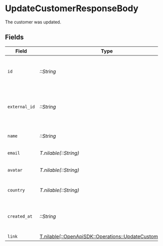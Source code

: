 # UpdateCustomerResponseBody

The customer was updated.


## Fields

| Field                                                                                                    | Type                                                                                                     | Required                                                                                                 | Description                                                                                              |
| -------------------------------------------------------------------------------------------------------- | -------------------------------------------------------------------------------------------------------- | -------------------------------------------------------------------------------------------------------- | -------------------------------------------------------------------------------------------------------- |
| `id`                                                                                                     | *::String*                                                                                               | :heavy_check_mark:                                                                                       | The unique identifier of the customer in Dub.                                                            |
| `external_id`                                                                                            | *::String*                                                                                               | :heavy_check_mark:                                                                                       | Unique identifier for the customer in the client's app.                                                  |
| `name`                                                                                                   | *::String*                                                                                               | :heavy_check_mark:                                                                                       | Name of the customer.                                                                                    |
| `email`                                                                                                  | *T.nilable(::String)*                                                                                    | :heavy_minus_sign:                                                                                       | Email of the customer.                                                                                   |
| `avatar`                                                                                                 | *T.nilable(::String)*                                                                                    | :heavy_minus_sign:                                                                                       | Avatar URL of the customer.                                                                              |
| `country`                                                                                                | *T.nilable(::String)*                                                                                    | :heavy_minus_sign:                                                                                       | Country of the customer.                                                                                 |
| `created_at`                                                                                             | *::String*                                                                                               | :heavy_check_mark:                                                                                       | The date the customer was created.                                                                       |
| `link`                                                                                                   | [T.nilable(::OpenApiSDK::Operations::UpdateCustomerLink)](../../models/operations/updatecustomerlink.md) | :heavy_minus_sign:                                                                                       | N/A                                                                                                      |